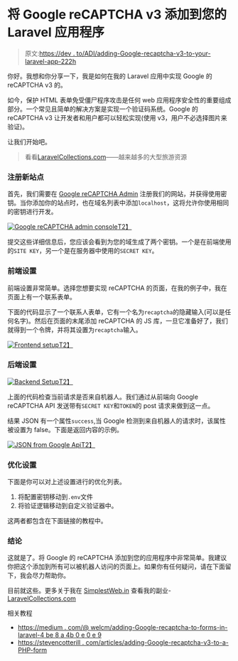 # 将 Google reCAPTCHA v3 添加到您的 Laravel 应用程序

> 原文:[https://dev . to/ADI/adding-Google-recaptcha-v3-to-your-laravel-app-222h](https://dev.to/adi/adding-google-recaptcha-v3-to-your-laravel-app-222h)

你好。我想和你分享一下，我是如何在我的 Laravel 应用中实现 Google 的 reCAPTCHA v3 的。

如今，保护 HTML 表单免受僵尸程序攻击是任何 web 应用程序安全性的重要组成部分。一个常见且简单的解决方案是实现一个验证码系统。Google 的 reCAPTCHA v3 让开发者和用户都可以轻松实现(使用 v3，用户不必选择图片来验证)。

让我们开始吧。

> 看看[LaravelCollections.com](https://laravelcollections.com/?utm_campaign=captcha-article)——越来越多的大型旅游资源

### [](#registering-a-new-site)注册新站点

首先，我们需要在 [Google reCAPTCHA Admin](https://www.google.com/recaptcha/admin) 注册我们的网站，并获得使用密钥。当你添加你的站点时，也在域名列表中添加`localhost`，这将允许你使用相同的密钥进行开发。

[![Google reCAPTCHA admin console](../Images/72327b730c5393d812ddb5ddd0a2b2e2.png)T2】](https://res.cloudinary.com/practicaldev/image/fetch/s--EMteGhz3--/c_limit%2Cf_auto%2Cfl_progressive%2Cq_auto%2Cw_880/https://i.imgur.com/18mCTiS.png)

提交这些详细信息后，您应该会看到为您的域生成了两个密钥。一个是在前端使用的`SITE KEY`，另一个是在服务器中使用的`SECRET KEY`。

### [](#frontend-setup)前端设置

前端设置非常简单。选择您想要实现 reCAPTCHA 的页面，在我的例子中，我在页面上有一个联系表单。

下面的代码显示了一个联系人表单，它有一个名为`recaptcha`的隐藏输入(可以是任何名字)。然后在页面的末尾添加 reCAPTCHA 的 JS 库，一旦它准备好了，我们就得到一个令牌，并将其设置为`recaptcha`输入。

[![Frontend setup](../Images/03aca38a7b7ed592263f46f9f337078e.png)T2】](https://res.cloudinary.com/practicaldev/image/fetch/s--NzevEJRe--/c_limit%2Cf_auto%2Cfl_progressive%2Cq_auto%2Cw_880/https://i.imgur.com/cPPlmWX.png)

### [](#backend-setup)后端设置

[![Backend Setup](../Images/8f7d5e24c7bf2ecc492d2bc79c6ba260.png)T2】](https://res.cloudinary.com/practicaldev/image/fetch/s--gG3U5tCq--/c_limit%2Cf_auto%2Cfl_progressive%2Cq_auto%2Cw_880/https://i.imgur.com/bw8FGvx.png)

上面的代码检查当前请求是否来自机器人。我们通过从前端向 Google reCAPTCHA API 发送带有`SECRET KEY`和`TOKEN`的 post 请求来做到这一点。

结果 JSON 有一个属性`success`,当 Google 检测到来自机器人的请求时，该属性被设置为 false。下面是返回内容的示例。

[![JSON from Google Api](../Images/de7cb811676c39ba23165a0b6240d34a.png)T2】](https://res.cloudinary.com/practicaldev/image/fetch/s--SThi49Iv--/c_limit%2Cf_auto%2Cfl_progressive%2Cq_auto%2Cw_880/https://i.imgur.com/VME4rmf.png)

### [](#optimizing-the-setup)优化设置

下面是你可以对上述设置进行的优化列表。

1.  将配置密钥移动到`.env`文件
2.  将验证逻辑移动到自定义验证器中。

这两者都包含在下面链接的教程中。

### [](#conclusion)结论

这就是了。将 Google 的 reCAPTCHA 添加到您的应用程序中非常简单。我建议你把这个添加到所有可以被机器人访问的页面上。如果你有任何疑问，请在下面留下，我会尽力帮助你。

目前就这些。更多关于我在 [SimplestWeb.in](https://simplestweb.in/?utm_campaign=captcha-article)
查看我的副业-[LaravelCollections.com](https://laravelcollections.com/?utm_campaign=captcha-article)

相关教程

*   [https://medium . com/@ welcm/adding-Google-recaptcha-to-forms-in-laravel-4 be 8 a 4b 0 e 0 e 9](https://medium.com/@welcm/adding-google-recaptcha-to-forms-in-laravel-4be8a4b0e0e9)
*   [https://stevencotterill . com/articles/adding-Google-recaptcha-v3-to-a-PHP-form](https://stevencotterill.com/articles/adding-google-recaptcha-v3-to-a-php-form)